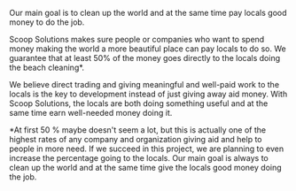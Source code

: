 Our main goal is to clean up the world and at the same time pay locals good money to do the job.

Scoop Solutions makes sure people or companies who want to spend money making the world a more beautiful place can pay locals to do so. We guarantee that at least 50% of the money goes directly to the locals doing the beach cleaning*.

We believe direct trading and giving meaningful and well-paid work to the locals is the key to development instead of just giving away aid money. With Scoop Solutions, the locals are both doing something useful and at the same time earn well-needed money doing it.



*At first 50 % maybe doesn't seem a lot, but this is actually one of the highest rates of any company and organization giving aid and help to people in more need. If we succeed in this project, we are planning to even increase the percentage going to the locals. Our main goal is always to clean up the world and at the same time give the locals good money doing the job.

